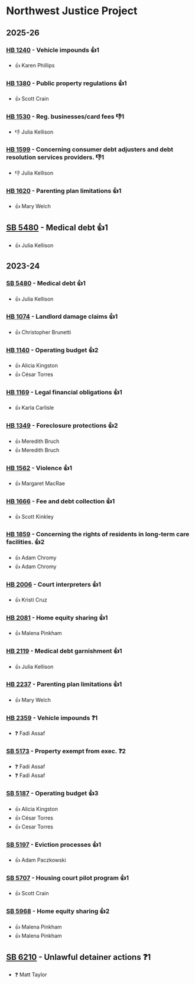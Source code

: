 # Northwest Justice Project
## 2025-26

### [HB 1240](/bill/2025-26/hb/1240/) - Vehicle impounds 👍1  
* 👍 Karen Phillips

### [HB 1380](/bill/2025-26/hb/1380/) - Public property regulations 👍1  
* 👍 Scott Crain

### [HB 1530](/bill/2025-26/hb/1530/) - Reg. businesses/card fees  👎1 
* 👎 Julia Kellison

### [HB 1599](/bill/2025-26/hb/1599/) - Concerning consumer debt adjusters and debt resolution services providers.  👎1 
* 👎 Julia Kellison

### [HB 1620](/bill/2025-26/hb/1620/) - Parenting plan limitations 👍1  
* 👍 Mary Welch

## [SB 5480](/bill/2025-26/sb/5480/) - Medical debt 👍1  
* 👍 Julia Kellison

## 2023-24

### [SB 5480](/bill/2023-24/sb/5480/) - Medical debt 👍1  
* 👍 Julia Kellison

### [HB 1074](/bill/2023-24/hb/1074/) - Landlord damage claims 👍1  
* 👍 Christopher Brunetti

### [HB 1140](/bill/2023-24/hb/1140/) - Operating budget 👍2  
* 👍 Alicia Kingston
* 👍 César Torres

### [HB 1169](/bill/2023-24/hb/1169/) - Legal financial obligations 👍1  
* 👍 Karla Carlisle

### [HB 1349](/bill/2023-24/hb/1349/) - Foreclosure protections 👍2  
* 👍 Meredith Bruch
* 👍 Meredith Bruch

### [HB 1562](/bill/2023-24/hb/1562/) - Violence 👍1  
* 👍 Margaret MacRae

### [HB 1666](/bill/2023-24/hb/1666/) - Fee and debt collection 👍1  
* 👍 Scott Kinkley

### [HB 1859](/bill/2023-24/hb/1859/) - Concerning the rights of residents in long-term care facilities. 👍2  
* 👍 Adam Chromy
* 👍 Adam Chromy

### [HB 2006](/bill/2023-24/hb/2006/) - Court interpreters 👍1  
* 👍 Kristi Cruz

### [HB 2081](/bill/2023-24/hb/2081/) - Home equity sharing 👍1  
* 👍 Malena Pinkham

### [HB 2119](/bill/2023-24/hb/2119/) - Medical debt garnishment 👍1  
* 👍 Julia Kellison

### [HB 2237](/bill/2023-24/hb/2237/) - Parenting plan limitations 👍1  
* 👍 Mary Welch

### [HB 2359](/bill/2023-24/hb/2359/) - Vehicle impounds   ❓1
* ❓ Fadi Assaf

### [SB 5173](/bill/2023-24/sb/5173/) - Property exempt from exec.   ❓2
* ❓ Fadi Assaf
* ❓ Fadi Assaf

### [SB 5187](/bill/2023-24/sb/5187/) - Operating budget 👍3  
* 👍 Alicia Kingston
* 👍 César Torres
* 👍 Cesar Torres

### [SB 5197](/bill/2023-24/sb/5197/) - Eviction processes 👍1  
* 👍 Adam Paczkowski

### [SB 5707](/bill/2023-24/sb/5707/) - Housing court pilot program 👍1  
* 👍 Scott Crain

### [SB 5968](/bill/2023-24/sb/5968/) - Home equity sharing 👍2  
* 👍 Malena Pinkham
* 👍 Malena Pinkham

## [SB 6210](/bill/2023-24/sb/6210/) - Unlawful detainer actions   ❓1
* ❓ Matt Taylor
